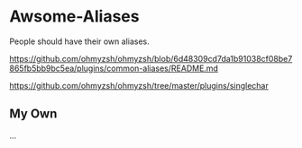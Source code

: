 # Awsome-Aliases
People should have their own aliases.

https://github.com/ohmyzsh/ohmyzsh/blob/6d48309cd7da1b91038cf08be7865fb5bb9bc5ea/plugins/common-aliases/README.md

https://github.com/ohmyzsh/ohmyzsh/tree/master/plugins/singlechar

## My Own

...
